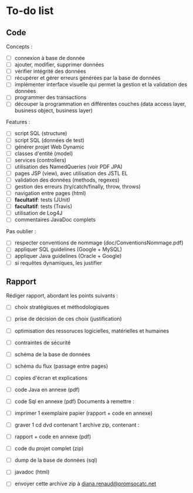 # To-do list

## Code

Concepts :

- [ ] connexion à base de donnée
- [ ] ajouter, modifier, supprimer données
- [ ] vérifier intégrité des données
- [ ] récupérer et gérer erreurs générées par la base de données
- [ ] implémenter interface visuelle qui permet la gestion et la validation des données
- [ ] programmer des transactions
- [ ] découper la programmation en différentes couches (data access layer, business object, business layer) 

Features :

- [ ] script SQL (structure)
- [ ] script SQL (données de test)
- [ ] générer projet Web Dynamic
- [ ] classes d'entité (model)
- [ ] services (controllers)
- [ ] utilisation des NamedQueries (voir PDF JPA)
- [ ] pages JSP (view), avec utilisation des JSTL EL
- [ ] validation des données (methods, regexes)
- [ ] gestion des erreurs (try/catch/finally, throw, throws)
- [ ] navigation entre pages (html)
- [ ] **facultatif**: tests (JUnit)
- [ ] **facultatif**: tests (Travis)
- [ ] utilisation de Log4J
- [ ] commentaires JavaDoc complets

Pas oublier :

- [ ] respecter conventions de nommage (doc/ConventionsNommage.pdf)
- [ ] appliquer SQL guidelines (Google + MySQL)
- [ ] appliquer Java guidelines (Oracle + Google)
- [ ] si requêtes dynamiques, les justifier

## Rapport

Rédiger rapport, abordant les points suivants :

- [ ] choix stratégiques et méthodologiques
- [ ] prise de décision de ces choix (justification)
- [ ] optimisation des ressoruces logicielles, matérielles et humaines
- [ ] contraintes de sécurité
- [ ] schéma de la base de données
- [ ] schéma du flux (passage entre pages)
- [ ] copies d'écran et explications
- [ ] code Java en annexe (pdf)
- [ ] code Sql en annexe (pdf)
Documents à remettre :

- [ ] imprimer 1 exemplaire papier (rapport + code en annexe)
- [ ] graver 1 cd dvd contenant 1 archive zip, contenant :
- [ ] rapport + code en annexe (pdf)
- [ ] code du projet complet (zip)
- [ ] dump de la base de données (sql)
- [ ] javadoc (html)
- [ ] envoyer cette archive zip à [diana.renaud@promsocatc.net](mailto:diana.renaud@promsocatc.net)
